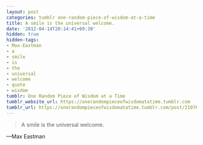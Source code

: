 ```yaml
---
layout: post
categories: tumblr one-random-piece-of-wisdom-at-a-time
title: A smile is the universal welcome.
date: '2012-04-14T20:14:41+09:30'
hidden: true
hidden-tags:
- Max-Eastman
- a
- smile
- is
- the
- universal
- welcome
- quote
- wisdom
tumblr: One Random Piece of Wisdom at a Time
tumblr_website_url: https://onerandompieceofwisdomatatime.tumblr.com
tumblr_url: https://onerandompieceofwisdomatatime.tumblr.com/post/21076889260/a-smile-is-the-universal-welcome
---
```

> A smile is the universal welcome.

—Max Eastman
